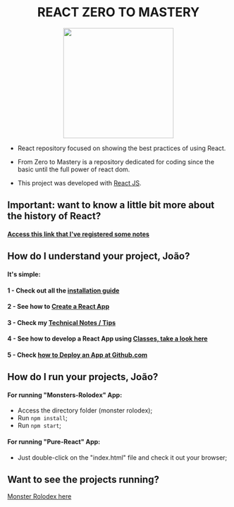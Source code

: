 <h1 align="center"><b>REACT ZERO TO MASTERY</b></h1>

<p align="center">
  <img src="https://cdn.worldvectorlogo.com/logos/react.svg" width="250">
</p>

- React repository focused on showing the best practices of using React. 
- From Zero to Mastery is a repository dedicated for coding since the basic until the full power of react dom. 

- This project was developed with [React JS](https://reactjs.org/).

## Important: want to know a little bit more about the history of React?
#### [Access this link that I've registered some notes](https://github.com/jvlessa/React--Zero-To-Mastery/blob/master/readmes/REACT_HISTORY.md)

## How do I understand your project, João? 
#### It's simple: 
#### 1 - Check out all the [installation guide](https://github.com/jvlessa/React--Zero-To-Mastery/blob/master/readmes/INSTALLATION%20GUIDE.md)
#### 2 - See how to [Create a React App](https://reactjs.org/docs/create-a-new-react-app.html)
#### 3 - Check my [Technical Notes / Tips](https://github.com/jvlessa/React--Zero-To-Mastery/blob/master/readmes/TECHNOTES.md)
#### 4 - See how to develop a React App using [Classes, take a look here](https://reactjs.org/docs/react-component.html)
#### 5 - Check [how to Deploy an App at Github.com](https://github.com/jvlessa/React--Zero-To-Mastery/blob/master/readmes/DEPLOY_GITHUB.md)

## How do I run your projects, João? 
#### For running "Monsters-Rolodex" App:
  - Access the directory folder (monster rolodex);
  - Run `npm install`;
  - Run `npm start`;

#### For running "Pure-React" App:
  - Just double-click on the "index.html" file and check it out your browser;

## Want to see the projects running? 
[Monster Rolodex here](https://jvlessa.github.io/React--Zero-To-Mastery/)